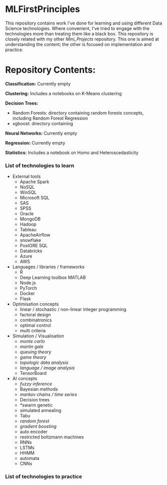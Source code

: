 # MLFirstPrinciples

This repository contains work I've done for learning and using different Data Science technologies.
Where convenient, I've tried to engage with the technologies more than treating them like
a black box. This repository is closely related with my other *Mini_Projects* repository. This one
is aimed at understanding the content; the other is focused on implementation and practice.

# Repository Contents:

**Classification:**
  Currently empty

**Clustering:**
  Includes a notebooks on K-Means clustering

**Decision Trees:**
- Random Forests: directory containing random forests concepts, including Random Forest Regression
- xgboost: directory containing 

**Neural Networks:**
  Currently empty

**Regression:**
  Currently empty

**Statistics:**
  Includes a notebook on Homo and Heteroscedasticity


### List of technologies to learn
- External tools
    - Apache Spark
    - NoSQL
    - WinSQL
    - Microsoft SQL
    - SAS
    - SPSS
    - Oracle
    - MongoDB
    - Hadoop
    - Tableau
    - ApacheAirflow
    - snowflake
    - PostGRE SQL
    - Databricks
    - Azure
    - AWS
- Languages / libraries / frameworks
    - R
    - Deep Learning toolbox MATLAB
    - Node.js
    - PyTorch
    - Docker
    - Flask
- Optimisation concepts
    - linear / stochastic / non-linear integer programming
    - factoral design
    - combinatronics
    - optimal control
    - multi criteria
- Simulation / Visualisation
    - *monte carlo*
    - *martin gale*
    - *queuing theory*
    - *game theory*
    - *topologic data analysis*
    - *language / image analysis*
    - TensorBoard
- AI concepts
    - *fuzzy inference*
    - Bayesian methods
    - *markov chains / time series*
    - Decision trees
    - *swarm genetic
    - simulated annealing
    - Tabu
    - *random forest*
    - *gradient boosting*
    - auto encoder
    - restricted boltzmann machines
    - RNNs
    - LSTMs
    - HHMM
    - automata
    - CNNs

        
### List of technologies to practice
